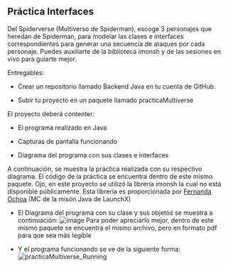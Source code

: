 ## Práctica Interfaces

Del Spiderverse (Multiverso de Spiderman), escoge 3 personajes que heredan de Spiderman, para modelar las clases e interfaces correspondientes para generar una secuencia de ataques por cada personaje. Puedes auxiliarte de la biblioteca imonsh y de las sesiones en vivo para guiarte mejor.

Entregables:

- Crear un repositorio llamado Backend Java en tu cuenta de GitHub.

- Subir tu proyecto en un paquete llamado practicaMultiverse

El proyecto deberá contenter:

- El programa realizado en Java

- Capturas de pantalla funcionando

- Diagrama del programa con sus clases e interfaces


A continuación, se muestra la práctica realizada con su respectivo diagrama. El código de la práctica se encuentra dentro de este mismo paquete.
Ojo, en este proyecto se utilizó la librería imonsh la cual no está disponible públicamente. Esta librería es proporcionada por [Fernanda Ochoa](https://github.com/FernandaOchoa) (MC de la misón Java de LaunchX)


- El Diagrama del programa con su clase y sus objetos se muestra a continuación:
![image](https://user-images.githubusercontent.com/99369122/166620713-904d8850-7803-4102-8318-8c1f69b304e2.png)
Para poder apreciarlo mejor, dentro de este mismo paquete se encuentra el mismo archivo, pero en formato pdf para que sea más legible



- Y el programa funcionando se ve de la siguiente forma:
![practicaMultiverse_Running](https://user-images.githubusercontent.com/99369122/166620792-371b6d4e-967b-466b-8370-da7f905b0297.png)

